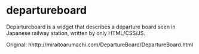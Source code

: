 # departureboard

Departureboard is a widget that describes a departure board seen in Japanese railway station, written by only HTML/CSS/JS.

Original: hhttp://miraitoarumachi.com/DepartureBoard/DepartureBoard.html